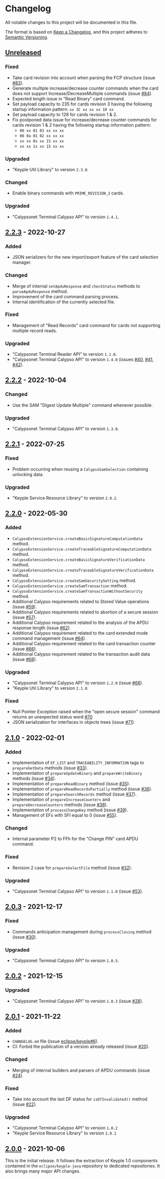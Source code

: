 # Changelog
All notable changes to this project will be documented in this file.

The format is based on [Keep a Changelog](https://keepachangelog.com/en/1.0.0/),
and this project adheres to [Semantic Versioning](https://semver.org/spec/v2.0.0.html).

## [Unreleased]
### Fixed
- Take card revision into account when parsing the FCP structure (issue [#83]).
- Generate multiple increase/decrease counter commands when the card does not support Increase/DecreaseMultiple
  commands (issue [#84]).
- Expected length issue in "Read Binary" card command.
- Set payload capacity to 235 for cards revision 3 having the following startup information pattern: `xx 3C xx xx xx 10 xx`
- Set payload capacity to 128 for cards revision 1 & 2.
- Fix postponed data issue for increase/decrease counter commands for cards revision 1 & 2 having the following startup 
  information pattern:
  - `06 xx 01 03 xx xx xx`
  - `06 0a 01 02 xx xx xx`
  - `xx xx 0x xx 15 xx xx`
  - `xx xx 1x xx 15 xx xx`
### Upgraded
- "Keyple Util Library" to version `2.3.0`.
  
### Changed
- Enable binary commands with `PRIME_REVISION_2` cards.
### Upgraded
- "Calypsonet Terminal Calypso API" to version `1.4.1`.

## [2.2.3] - 2022-10-27
### Added
- JSON serializers for the new import/export feature of the card selection manager.
### Changed
- Merge of internal `setApduResponse` and `checkStatus` methods to `parseApduResponse` method.
- Improvement of the card command parsing process.
- Internal identification of the currently selected file.
### Fixed
- Management of "Read Records" card command for cards not supporting multiple record reads.
### Upgraded
- "Calypsonet Terminal Reader API" to version `1.1.0`.
- "Calypsonet Terminal Calypso API" to version `1.4.0` (issues [#40], [#41], [#42]).

## [2.2.2] - 2022-10-04
### Changed
- Use the SAM "Digest Update Multiple" command whenever possible.
### Upgraded
- "Calypsonet Terminal Calypso API" to version `1.3.0`.

## [2.2.1] - 2022-07-25
### Fixed
- Problem occurring when reusing a `CalypsoSamSelection` containing unlocking data.
### Upgraded
- "Keyple Service Resource Library" to version `2.0.2`.

## [2.2.0] - 2022-05-30
### Added
- `CalypsoExtensionService.createBasicSignatureComputationData` method.
- `CalypsoExtensionService.createTraceableSignatureComputationData` method.
- `CalypsoExtensionService.createBasicSignatureVerificationData` method.
- `CalypsoExtensionService.createTraceableSignatureVerificationData` method.
- `CalypsoExtensionService.createSamSecuritySetting` method.
- `CalypsoExtensionService.createSamTransaction` method.
- `CalypsoExtensionService.createSamTransactionWithoutSecurity` method.
- Additional Calypso requirements related to Stored Value operations (issue [#59]).
- Additional Calypso requirements related to abortion of a secure session (issue [#57]).
- Additional Calypso requirement related to the analysis of the APDU response length (issue [#62]).
- Additional Calypso requirement related to the card extended mode command management (issue [#64]).
- Additional Calypso requirement related to the card transaction counter (issue [#66]).
- Additional Calypso requirement related to the transaction audit data (issue [#68]).
### Upgraded
- "Calypsonet Terminal Calypso API" to version `1.2.0` (issue [#66]).
- "Keyple Util Library" to version `2.1.0`.
### Fixed
- Null Pointer Exception raised when the "open secure session" command returns an unexpected status word [#70]
- JSON serialization for interfaces in objects trees (issue [#71]).

## [2.1.0] - 2022-02-01
### Added
- Implementation of `EF_LIST` and `TRACEABILITY_INFORMATION` tags to `prepareGetData` methods (issue [#33]).
- Implementation of `prepareUpdateBinary` and `prepareWriteBinary` methods (issue [#34]).
- Implementation of `prepareReadBinary` method (issue [#35]).
- Implementation of `prepareReadRecordsPartially` method (issue [#36]).
- Implementation of `prepareSearchRecords` method (issue [#37]).
- Implementation of `prepareIncreaseCounters` and `prepareDecreaseCounters` methods (issue [#38]).
- Implementation of `processChangeKey` method (issue [#39]).
- Management of EFs with SFI equal to 0 (issue [#55]).
### Changed
- Internal parameter P2 to FFh for the "Change PIN" card APDU command.
### Fixed
- Revision 2 case for `prepareSelectFile` method (issue [#32]).
### Upgraded
- "Calypsonet Terminal Calypso API" to version `1.1.0` (issue [#53]).

## [2.0.3] - 2021-12-17
### Fixed
- Commands anticipation management during `processClosing` method (issue [#30]).
### Upgraded
- "Calypsonet Terminal Calypso API" to version `1.0.5`.

## [2.0.2] - 2021-12-15
### Upgraded
- "Calypsonet Terminal Calypso API" to version `1.0.3` (issue [#28]).

## [2.0.1] - 2021-11-22
### Added
- `CHANGELOG.md` file (issue [eclipse/keyple#6]).
- CI: Forbid the publication of a version already released (issue [#20]).
### Changed
- Merging of internal builders and parsers of APDU commands (issue [#24]).
### Fixed
- Take into account the last DF status for `isDfInvalidated()` method (issue [#22]).
### Upgraded
- "Calypsonet Terminal Calypso API" to version `1.0.2`
- "Keyple Service Resource Library" to version `2.0.1`

## [2.0.0] - 2021-10-06
This is the initial release.
It follows the extraction of Keyple 1.0 components contained in the `eclipse/keyple-java` repository to dedicated repositories.
It also brings many major API changes.

[unreleased]: https://github.com/eclipse/keyple-card-calypso-java-lib/compare/2.2.3...HEAD
[2.2.3]: https://github.com/eclipse/keyple-card-calypso-java-lib/compare/2.2.2...2.2.3
[2.2.2]: https://github.com/eclipse/keyple-card-calypso-java-lib/compare/2.2.1...2.2.2
[2.2.1]: https://github.com/eclipse/keyple-card-calypso-java-lib/compare/2.2.0...2.2.1
[2.2.0]: https://github.com/eclipse/keyple-card-calypso-java-lib/compare/2.1.0...2.2.0
[2.1.0]: https://github.com/eclipse/keyple-card-calypso-java-lib/compare/2.0.3...2.1.0
[2.0.3]: https://github.com/eclipse/keyple-card-calypso-java-lib/compare/2.0.2...2.0.3
[2.0.2]: https://github.com/eclipse/keyple-card-calypso-java-lib/compare/2.0.1...2.0.2
[2.0.1]: https://github.com/eclipse/keyple-card-calypso-java-lib/compare/2.0.0...2.0.1
[2.0.0]: https://github.com/eclipse/keyple-card-calypso-java-lib/releases/tag/2.0.0

[#84]: https://github.com/eclipse/keyple-card-calypso-java-lib/issues/84
[#83]: https://github.com/eclipse/keyple-card-calypso-java-lib/issues/83
[#71]: https://github.com/eclipse/keyple-card-calypso-java-lib/issues/71
[#70]: https://github.com/eclipse/keyple-card-calypso-java-lib/issues/70
[#68]: https://github.com/eclipse/keyple-card-calypso-java-lib/issues/68
[#66]: https://github.com/eclipse/keyple-card-calypso-java-lib/issues/66
[#64]: https://github.com/eclipse/keyple-card-calypso-java-lib/issues/64
[#62]: https://github.com/eclipse/keyple-card-calypso-java-lib/issues/62
[#59]: https://github.com/eclipse/keyple-card-calypso-java-lib/issues/59
[#57]: https://github.com/eclipse/keyple-card-calypso-java-lib/issues/57
[#55]: https://github.com/eclipse/keyple-card-calypso-java-lib/issues/55
[#53]: https://github.com/eclipse/keyple-card-calypso-java-lib/issues/53
[#42]: https://github.com/eclipse/keyple-card-calypso-java-lib/issues/42
[#41]: https://github.com/eclipse/keyple-card-calypso-java-lib/issues/41
[#40]: https://github.com/eclipse/keyple-card-calypso-java-lib/issues/40
[#39]: https://github.com/eclipse/keyple-card-calypso-java-lib/issues/39
[#38]: https://github.com/eclipse/keyple-card-calypso-java-lib/issues/38
[#37]: https://github.com/eclipse/keyple-card-calypso-java-lib/issues/37
[#36]: https://github.com/eclipse/keyple-card-calypso-java-lib/issues/36
[#35]: https://github.com/eclipse/keyple-card-calypso-java-lib/issues/35
[#34]: https://github.com/eclipse/keyple-card-calypso-java-lib/issues/34
[#33]: https://github.com/eclipse/keyple-card-calypso-java-lib/issues/33
[#32]: https://github.com/eclipse/keyple-card-calypso-java-lib/issues/32
[#30]: https://github.com/eclipse/keyple-card-calypso-java-lib/issues/30
[#28]: https://github.com/eclipse/keyple-card-calypso-java-lib/issues/28
[#24]: https://github.com/eclipse/keyple-card-calypso-java-lib/issues/24
[#22]: https://github.com/eclipse/keyple-card-calypso-java-lib/issues/22
[#20]: https://github.com/eclipse/keyple-card-calypso-java-lib/issues/20

[eclipse/keyple#6]: https://github.com/eclipse/keyple/issues/6
